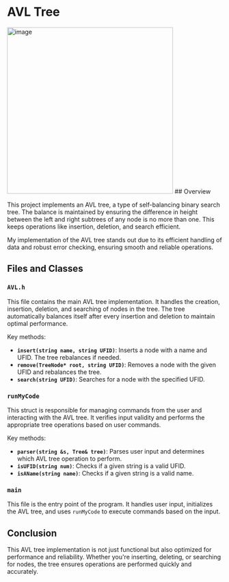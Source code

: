 # AVL Tree 

<img width="388" alt="image" src="https://github.com/user-attachments/assets/1ba3dfe9-a2b0-400f-984a-da5f00975d4b">
## Overview

This project implements an AVL tree, a type of self-balancing binary search tree. The balance is maintained by ensuring the difference in height between the left and right subtrees of any node is no more than one. This keeps operations like insertion, deletion, and search efficient.

My implementation of the AVL tree stands out due to its efficient handling of data and robust error checking, ensuring smooth and reliable operations.

## Files and Classes

### `AVL.h`
This file contains the main AVL tree implementation. It handles the creation, insertion, deletion, and searching of nodes in the tree. The tree automatically balances itself after every insertion and deletion to maintain optimal performance.

Key methods:
- **`insert(string name, string UFID)`**: Inserts a node with a name and UFID. The tree rebalances if needed.
- **`remove(TreeNode* root, string UFID)`**: Removes a node with the given UFID and rebalances the tree.
- **`search(string UFID)`**: Searches for a node with the specified UFID.

### `runMyCode`
This struct is responsible for managing commands from the user and interacting with the AVL tree. It verifies input validity and performs the appropriate tree operations based on user commands.

Key methods:
- **`parser(string &s, Tree& tree)`**: Parses user input and determines which AVL tree operation to perform.
- **`isUFID(string num)`**: Checks if a given string is a valid UFID.
- **`isAName(string name)`**: Checks if a given string is a valid name.

### `main`
This file is the entry point of the program. It handles user input, initializes the AVL tree, and uses `runMyCode` to execute commands based on the input.

## Conclusion

This AVL tree implementation is not just functional but also optimized for performance and reliability. Whether you're inserting, deleting, or searching for nodes, the tree ensures operations are performed quickly and accurately.



